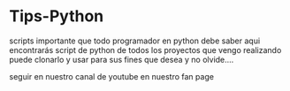 # Tips-Python
scripts importante que todo programador en python debe saber
aqui encontrarás script de python de todos los proyectos que vengo realizando
puede clonarlo y usar para sus fines que desea y no olvide....

seguir en nuestro canal de youtube en nuestro fan page
 
